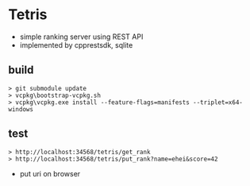 # Tetris
- simple ranking server using REST API 
- implemented by cpprestsdk, sqlite
 
## build

    > git submodule update
    > vcpkg\bootstrap-vcpkg.sh
    > vcpkg\vcpkg.exe install --feature-flags=manifests --triplet=x64-windows

## test
    > http://localhost:34568/tetris/get_rank
    > http://localhost:34568/tetris/put_rank?name=ehei&score=42

* put uri on browser